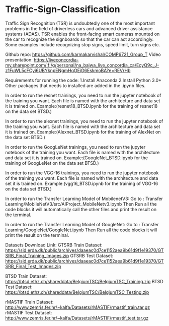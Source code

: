 # Traffic-Sign-Classification
Traffic Sign Recognition (TSR) is undoubtedly one of the most important problems in the field of driverless cars and advanced driver assistance systems (ADAS). TSR enables the front-facing smart cameras mounted on the car to recognize the signboards so that the car can act accordingly. Some examples include recognizing stop signs, speed limit, turn signs etc.

Github repo: https://github.com/karmakarvishal/COMP6721_Group_T
Video presentation: https://liveconcordia-my.sharepoint.com/:f:/g/personal/na_bajwa_live_concordia_ca/EoyQ9c_J-z1FuWL5cFCyi6UBYknpENgmHqOEiG6EskmoBA?e=REVrHb

Requirements for running the code:
1.Install Anaconda
2.Install Python 3.0+
Other packages that needs to installed are added in the .ipynb files.

In order to run the resnet trainings, you need to run the jupyter notebook of the training you want. Each file is named with the architecture and data set it is trained on. Example:(resnet18_BTSD.ipynb for the training of resnet18 on the data set BTSD.)

In order to run the alexnet trainings, you need to run the jupyter notebook of the training you want. Each file is named with the architecture and data set it is trained on. Example:(Alexnet_BTSD.ipynb for the training of AlexNet on the data set BTSD.)

In order to run the GoogLeNet trainings, you need to run the jupyter notebook of the training you want. Each file is named with the architecture and data set it is trained on. Example:(GoogleNet_BTSD.ipynb for the training of GoogLeNet on the data set BTSD.)

In order to run the VGG-16 trainings, you need to run the jupyter notebook of the training you want. Each file is named with the architecture and data set it is trained on. Example:(vgg16_BTSD.ipynb for the training of VGG-16 on the data set BTSD.)

In order to run the Transfer Learning Model of MobilenetV3:
Go to : Transfer Learning/MobileNetV3/src/AIProject_MobileNetv3.ipynb
Then Run all the code blocks it will automatically call the other files and print the result on the terminal.

In order to run the Transfer Learning Model of GoogleNet:
Go to : Transfer Learning/GoogleNet/GoogleNet.ipynb
Then Run all the code blocks it will print the result on the terminal.

Datasets Download Link:
GTSRB Train Dataset: https://sid.erda.dk/public/archives/daaeac0d7ce1152aea9b61d9f1e19370/GTSRB_Final_Training_Images.zip
GTSRB Test Dataset:  https://sid.erda.dk/public/archives/daaeac0d7ce1152aea9b61d9f1e19370/GTSRB_Final_Test_Images.zip

BTSD Train Dataset: https://btsd.ethz.ch/shareddata/BelgiumTSC/BelgiumTSC_Training.zip
BTSD Test Dataset:  https://btsd.ethz.ch/shareddata/BelgiumTSC/BelgiumTSC_Testing.zip

rMASTIF Train Dataset: http://www.zemris.fer.hr/~kalfa/Datasets/rMASTIF/rmastif_train.tar.gz
rMASTIF Test Dataset:  http://www.zemris.fer.hr/~kalfa/Datasets/rMASTIF/rmastif_test.tar.gz
